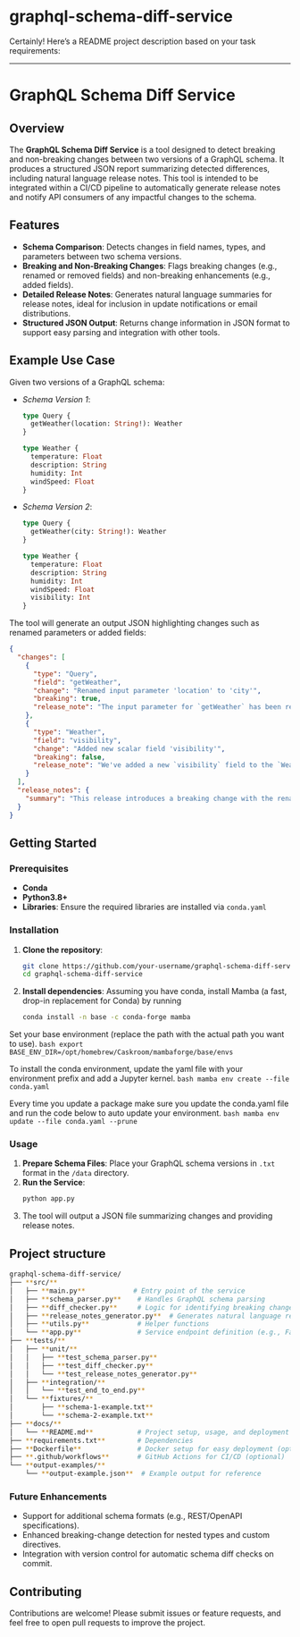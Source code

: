 # graphql-schema-diff-service

Certainly! Here’s a README project description based on your task requirements:

---

# GraphQL Schema Diff Service

## Overview
The **GraphQL Schema Diff Service** is a tool designed to detect breaking and non-breaking changes between two versions of a GraphQL schema. It produces a structured JSON report summarizing detected differences, including natural language release notes. This tool is intended to be integrated within a CI/CD pipeline to automatically generate release notes and notify API consumers of any impactful changes to the schema.

## Features
- **Schema Comparison**: Detects changes in field names, types, and parameters between two schema versions.
- **Breaking and Non-Breaking Changes**: Flags breaking changes (e.g., renamed or removed fields) and non-breaking enhancements (e.g., added fields).
- **Detailed Release Notes**: Generates natural language summaries for release notes, ideal for inclusion in update notifications or email distributions.
- **Structured JSON Output**: Returns change information in JSON format to support easy parsing and integration with other tools.

## Example Use Case
Given two versions of a GraphQL schema:
- *Schema Version 1*:
  ```graphql
  type Query {
    getWeather(location: String!): Weather
  }

  type Weather {
    temperature: Float
    description: String
    humidity: Int
    windSpeed: Float
  }
  ```

- *Schema Version 2*:
  ```graphql
  type Query {
    getWeather(city: String!): Weather
  }

  type Weather {
    temperature: Float
    description: String
    humidity: Int
    windSpeed: Float
    visibility: Int
  }
  ```

The tool will generate an output JSON highlighting changes such as renamed parameters or added fields:
```json
{
  "changes": [
    {
      "type": "Query",
      "field": "getWeather",
      "change": "Renamed input parameter 'location' to 'city'",
      "breaking": true,
      "release_note": "The input parameter for `getWeather` has been renamed from `location` to `city`. This is a breaking change, so make sure to update any queries that use `location` to `city`."
    },
    {
      "type": "Weather",
      "field": "visibility",
      "change": "Added new scalar field 'visibility'",
      "breaking": false,
      "release_note": "We've added a new `visibility` field to the `Weather` type. You can now get visibility information in your weather queries without modifying existing ones. This is a non-breaking change."
    }
  ],
  "release_notes": {
    "summary": "This release introduces a breaking change with the renaming of the `location` parameter to `city` in the `getWeather` query, and a non-breaking enhancement with the addition of a new `visibility` field in the `Weather` type."
  }
}
```

## Getting Started

### Prerequisites
- **Conda**
- **Python3.8+**
- **Libraries**: Ensure the required libraries are installed via `conda.yaml`

### Installation
1. **Clone the repository**:
   ```bash
   git clone https://github.com/your-username/graphql-schema-diff-service.git
   cd graphql-schema-diff-service
   ```

2. **Install dependencies**:
Assuming you have conda, install Mamba (a fast, drop-in replacement for Conda) by running
    ```bash
    conda install -n base -c conda-forge mamba
    ```
Set your base environment (replace the path with the actual path you want to use).
    ```bash
        export BASE_ENV_DIR=/opt/homebrew/Caskroom/mambaforge/base/envs
    ```

To install the conda environment, update the yaml file with your environment prefix and add a Jupyter kernel.
    ```bash
        mamba env create --file conda.yaml
    ```

Every time you update a package make sure you update the conda.yaml file and 
run the code below to auto update your environment.
    ```bash
        mamba env update --file conda.yaml --prune
    ```

### Usage
1. **Prepare Schema Files**: Place your GraphQL schema versions in `.txt` format in the `/data` directory.
2. **Run the Service**:
   ```bash
   python app.py
   ```
3. The tool will output a JSON file summarizing changes and providing release notes.

## Project structure

```bash
graphql-schema-diff-service/
├── **src/**
│   ├── **main.py**            # Entry point of the service
│   ├── **schema_parser.py**    # Handles GraphQL schema parsing
│   ├── **diff_checker.py**     # Logic for identifying breaking changes
│   ├── **release_notes_generator.py**  # Generates natural language release notes
│   ├── **utils.py**            # Helper functions
│   └── **app.py**              # Service endpoint definition (e.g., FastAPI, Flask)
├── **tests/**
│   ├── **unit/**
│   │   ├── **test_schema_parser.py**
│   │   ├── **test_diff_checker.py**
│   │   └── **test_release_notes_generator.py**
│   ├── **integration/**
│   │   └── **test_end_to_end.py**
│   └── **fixtures/**
│       ├── **schema-1-example.txt**
│       └── **schema-2-example.txt**
├── **docs/**
│   └── **README.md**           # Project setup, usage, and deployment instructions
├── **requirements.txt**        # Dependencies
├── **Dockerfile**              # Docker setup for easy deployment (optional)
├── **.github/workflows**       # GitHub Actions for CI/CD (optional)
└── **output-examples/**
    └── **output-example.json**  # Example output for reference
```

### Future Enhancements
- Support for additional schema formats (e.g., REST/OpenAPI specifications).
- Enhanced breaking-change detection for nested types and custom directives.
- Integration with version control for automatic schema diff checks on commit.

## Contributing
Contributions are welcome! Please submit issues or feature requests, and feel free to open pull requests to improve the project.
